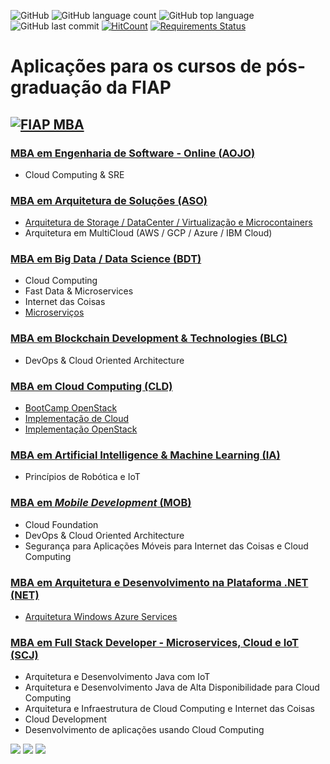 ![GitHub](https://img.shields.io/github/license/josecastillolema/fiap)
![GitHub language count](https://img.shields.io/github/languages/count/josecastillolema/fiap)
![GitHub top language](https://img.shields.io/github/languages/top/josecastillolema/fiap)
![GitHub last commit](https://img.shields.io/github/last-commit/josecastillolema/josecastillolema.github.io)
[![HitCount](http://hits.dwyl.io/josecastillolema/fiap.svg)](http://hits.dwyl.io/josecastillolema/fiap)
[![Requirements Status](https://requires.io/github/josecastillolema/fiap/requirements.svg?branch=master)](https://requires.io/github/josecastillolema/fiap/requirements/?branch=master)



# Aplicações para os cursos de pós-graduação da FIAP

## [![FIAP MBA](https://raw.githubusercontent.com/josecastillolema/fiap/master/img/mba.png)](https://www.fiap.com.br/mba/)


### [MBA em Engenharia de Software - Online (**AOJO**)](https://github.com/josecastillolema/fiap/blob/master/aojo/README.md)
- Cloud Computing & SRE 

### [MBA em Arquitetura de Soluções (ASO)](https://github.com/josecastillolema/fiap/blob/master/aso/README.md)
- [Arquitetura de Storage / DataCenter / Virtualização e Microcontainers](https://github.com/josecastillolema/fiap/blob/master/aso/microservices/README.md)
- Arquitetura em MultiCloud (AWS / GCP / Azure / IBM Cloud)

### [MBA em Big Data / Data Science (BDT)](https://github.com/josecastillolema/fiap/tree/master/bdt)
- Cloud Computing
- Fast Data & Microservices
- Internet das Coisas
- [Microserviços](https://github.com/josecastillolema/fiap/blob/master/aso/microservices/README.md)

### [MBA em Blockchain Development & Technologies (BLC)](https://github.com/josecastillolema/fiap/tree/master/blc)
- DevOps & Cloud Oriented Architecture

### [MBA em Cloud Computing (CLD)](https://github.com/josecastillolema/fiap/tree/master/cld)
- [BootCamp OpenStack](https://github.com/josecastillolema/fiap/tree/master/cld/openstack)
- [Implementação de Cloud](https://github.com/josecastillolema/fiap/tree/master/cld/openstack)
- [Implementação OpenStack](https://github.com/josecastillolema/fiap/tree/master/cld/openstack)

### [MBA em Artificial Intelligence & Machine Learning (IA)](https://github.com/josecastillolema/fiap/tree/master/ia)
- Princípios de Robótica e IoT

### [MBA em *Mobile Development* (MOB)](https://github.com/josecastillolema/fiap/tree/master/mob)
- Cloud Foundation
- DevOps & Cloud Oriented Architecture
- Segurança para Aplicações Móveis para Internet das Coisas e Cloud Computing

### [MBA em Arquitetura e Desenvolvimento na Plataforma .NET (NET)](https://github.com/josecastillolema/fiap/tree/master/net)
- [Arquitetura Windows Azure Services](https://github.com/josecastillolema/fiap/tree/master/net/azure)

### [MBA em Full Stack Developer - Microservices, Cloud e IoT (SCJ)](https://github.com/josecastillolema/fiap/tree/master/scj)
- Arquitetura e Desenvolvimento Java com IoT
- Arquitetura e Desenvolvimento Java de Alta Disponibilidade para Cloud Computing
- Arquitetura e Infraestrutura de Cloud Computing e Internet das Coisas
- Cloud Development
- Desenvolvimento de aplicações usando Cloud Computing
  
[![](https://raw.githubusercontent.com/josecastillolema/fiap/master/img/aws_educate.jpg)](https://josecastillolema.github.io/aws-ambassador/)
[![](https://raw.githubusercontent.com/josecastillolema/fiap/master/img/aws_academy.jpeg)](https://josecastillolema.github.io/aws-academy/)
[![](https://raw.githubusercontent.com/josecastillolema/fiap/master/img/rh_academy.png)](https://josecastillolema.github.io/redhat-academy/)
